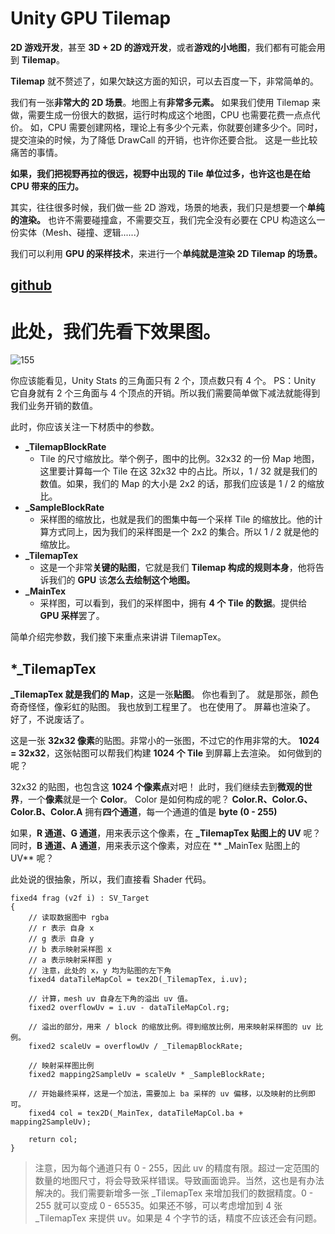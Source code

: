 # Unity GPU Tilemap

**2D 游戏开发**，甚至 **3D + 2D 的游戏开发**，或者**游戏的小地图**，我们都有可能会用到 **Tilemap**。

**Tilemap** 就不赘述了，如果欠缺这方面的知识，可以去百度一下，非常简单的。

我们有一张**非常大的 2D 场景**。地图上有**非常多元素。**
如果我们使用 Tilemap 来做，需要生成一份很大的数据，运行时构成这个地图，CPU 也需要花费一点点代价。
如，CPU 需要创建网格，理论上有多少个元素，你就要创建多少个。同时，提交渲染的时候，为了降低 DrawCall 的开销，也许你还要合批。
这是一些比较痛苦的事情。

**如果，我们把视野再拉的很远，视野中出现的 Tile 单位过多，也许这也是在给 CPU 带来的压力。**

其实，往往很多时候，我们做一些 2D 游戏，场景的地表，我们只是想要一个**单纯的渲染。**
也许不需要碰撞盒，不需要交互，我们完全没有必要在 CPU 构造这么一份实体（Mesh、碰撞、逻辑......）

我们可以利用 **GPU 的采样技术**，来进行一个**单纯就是渲染 2D Tilemap 的场景。**

## [github](https://github.com/wantdabo/goblin.gputilemap)

# 此处，我们先看下效果图。
![155]( http://www.bookshelf.link/usr/uploads/2023/01/3371562450.png)

你应该能看见，Unity Stats 的三角面只有 2 个，顶点数只有 4 个。
PS：Unity 它自身就有 2 个三角面与 4 个顶点的开销。所以我们需要简单做下减法就能得到我们业务开销的数值。

此时，你应该关注一下材质中的参数。

- **_TilemapBlockRate**
  - Tile 的尺寸缩放比。举个例子，图中的比例。32x32 的一份 Map 地图，这里要计算每一个 Tile 在这 32x32 中的占比。所以，1 / 32 就是我们的数值。如果，我们的 Map 的大小是 2x2 的话，那我们应该是 1 / 2 的缩放比。
- **_SampleBlockRate**
  - 采样图的缩放比，也就是我们的图集中每一个采样 Tile 的缩放比。他的计算方式同上，因为我们的采样图是一个 2x2 的集合。所以 1 / 2 就是他的缩放比。
- **_TilemapTex**
  - 这是一个非常**关键的贴图**，它就是我们 **Tilemap 构成的规则本身**，他将告诉我们的 **GPU** 该**怎么去绘制这个地图。**
- **_MainTex**
  - 采样图，可以看到，我们的采样图中，拥有 **4 个 Tile 的数据**。提供给 **GPU 采样**罢了。

简单介绍完参数，我们接下来重点来讲讲 TilemapTex。

## *_TilemapTex
**_TilemapTex  就是我们的 Map**，这是一张**贴图**。
你也看到了。
就是那张，颜色奇奇怪怪，像彩虹的贴图。
我也放到工程里了。
也在使用了。
屏幕也渲染了。
好了，不说废话了。

这是一张 **32x32 像素**的贴图。非常小的一张图，不过它的作用非常的大。
**1024 = 32x32**，这张帖图可以帮我们构建 **1024 个 Tile** 到屏幕上去渲染。
如何做到的呢？

32x32 的贴图，也包含这 **1024 个像素点**对吧！
此时，我们继续去到**微观的世界**，一个**像素**就是一个 **Color**。
Color 是如何构成的呢？
**Color.R、Color.G、Color.B、Color.A**
拥有**四个通道**，每一个通道的值是  **byte (0 - 255)**

如果，**R 通道、G 通道**，用来表示这个像素，在 **_TilemapTex  贴图上的 UV** 呢？
同时，**B 通道、A 通道**，用来表示这个像素，对应在 ** _MainTex 贴图上的 UV** 呢？

此处说的很抽象，所以，我们直接看 Shader 代码。
``` shader lab
fixed4 frag (v2f i) : SV_Target
{
	// 读取数据图中 rgba
	// r 表示 自身 x
	// g 表示 自身 y
	// b 表示映射采样图 x
	// a 表示映射采样图 y
	// 注意，此处的 x，y 均为贴图的左下角
	fixed4 dataTileMapCol = tex2D(_TilemapTex, i.uv);

	// 计算，mesh uv 自身左下角的溢出 uv 值。
	fixed2 overflowUv = i.uv - dataTileMapCol.rg;

	// 溢出的部分，用来 / block 的缩放比例。得到缩放比例，用来映射采样图的 uv 比例。
	fixed2 scaleUv = overflowUv / _TilemapBlockRate;

	// 映射采样图比例
	fixed2 mapping2SampleUv = scaleUv * _SampleBlockRate;

	// 开始最终采样，这是一个加法，需要加上 ba 采样的 uv 偏移，以及映射的比例即可。
	fixed4 col = tex2D(_MainTex, dataTileMapCol.ba + mapping2SampleUv);

	return col;
}
```

> 注意，因为每个通道只有 0 - 255，因此 uv 的精度有限。超过一定范围的数量的地图尺寸，将会导致采样错误。导致画面诡异。当然，这也是有办法解决的。我们需要新增多一张 _TilemapTex 来增加我们的数据精度。0 - 255 就可以变成 0 - 65535。如果还不够，可以考虑增加到 4 张 _TilemapTex 来提供 uv。如果是 4 个字节的话，精度不应该还会有问题。
